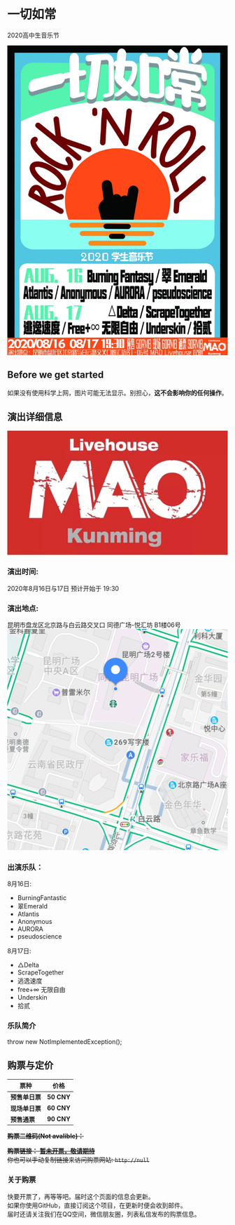 # 一切如常

2020高中生音乐节

![alt="poster01 宣传海报"](./src/images/poster.jpg "宣传海报")

## Before we get started

如果没有使用科学上网，图片可能无法显示。别担心，__这不会影响你的任何操作__。

## 演出详细信息

![MAO_LOGO](./src/images/MaoLOGO.jpg "MAOLOGO")

### 演出时间:

2020年8月16日与17日
预计开始于 19:30

### 演出地点:

昆明市盘龙区北京路与白云路交叉口 同德广场-悦汇坊 B1楼06号
![Map](./src/images/map.png)

### 出演乐队：

  

8月16日:
* BurningFantastic
* 翠Emerald
* Atlantis
* Anonymous
* AURORA
* pseudoscience

  
  
8月17日:
* △Delta
* ScrapeTogether
* 逃逸速度
* free+∞ 无限自由
* Underskin
* 拾贰

### 乐队简介

throw new NotImplementedException();

## 购票与定价

| 票种          | 价格           |
| ------------- |:-------------:|
| __预售单日票__ | __50 CNY__    |
| __现场单日票__ | __60 CNY__    |
| __预售通票__   | __90 CNY__    |


~~__购票二维码(Not avalible)：__~~

~~__购票链接：__  [__暂未开票，敬请期待__](null)~~  
~~你也可以手动复制链接来访问购票网站: 
```http://null```~~

### 关于购票

快要开票了，再等等吧。届时这个页面的信息会更新。  
如果你使用GitHub，直接订阅这个项目，在更新时便会收到邮件。  
届时还请关注我们在QQ空间，微信朋友圈，列表私信发布的购票信息。  
